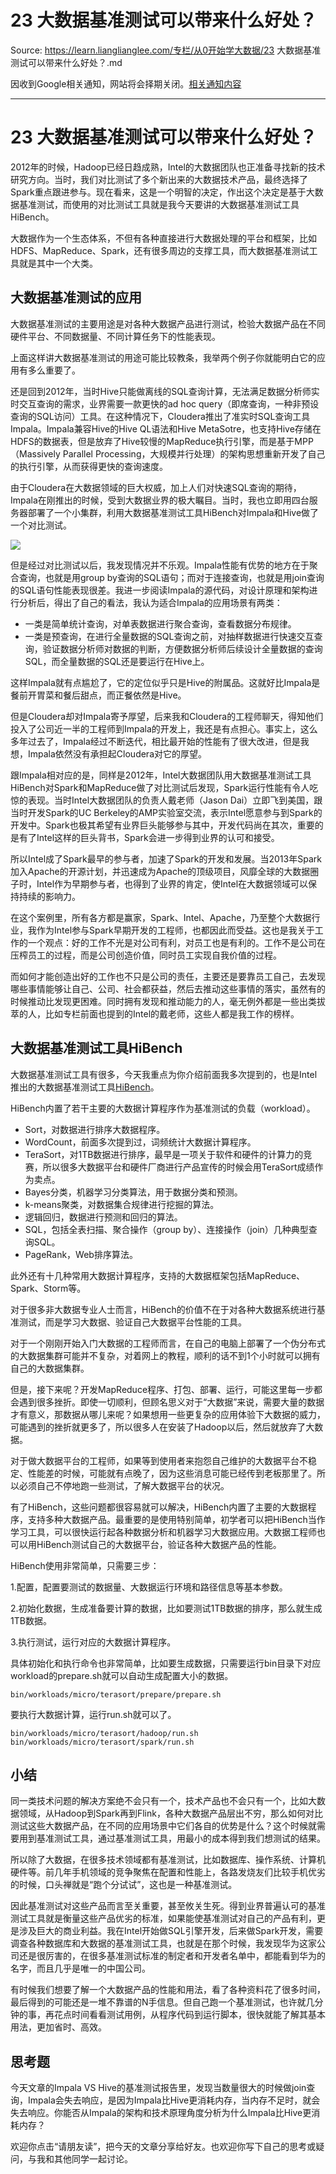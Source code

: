 # 23 大数据基准测试可以带来什么好处？ 

Source: https://learn.lianglianglee.com/专栏/从0开始学大数据/23 大数据基准测试可以带来什么好处？.md

因收到Google相关通知，网站将会择期关闭。[相关通知内容](https://lumendatabase.org/notices/44265620)

---

# 23 大数据基准测试可以带来什么好处？

2012年的时候，Hadoop已经日趋成熟，Intel的大数据团队也正准备寻找新的技术研究方向。当时，我们对比测试了多个新出来的大数据技术产品，最终选择了Spark重点跟进参与。现在看来，这是一个明智的决定，作出这个决定是基于大数据基准测试，而使用的对比测试工具就是我今天要讲的大数据基准测试工具HiBench。

大数据作为一个生态体系，不但有各种直接进行大数据处理的平台和框架，比如HDFS、MapReduce、Spark，还有很多周边的支撑工具，而大数据基准测试工具就是其中一个大类。

## 大数据基准测试的应用

大数据基准测试的主要用途是对各种大数据产品进行测试，检验大数据产品在不同硬件平台、不同数据量、不同计算任务下的性能表现。

上面这样讲大数据基准测试的用途可能比较教条，我举两个例子你就能明白它的应用有多么重要了。

还是回到2012年，当时Hive只能做离线的SQL查询计算，无法满足数据分析师实时交互查询的需求，业界需要一款更快的ad hoc query（即席查询，一种非预设查询的SQL访问）工具。在这种情况下，Cloudera推出了准实时SQL查询工具Impala。Impala兼容Hive的Hive QL语法和Hive MetaSotre，也支持Hive存储在HDFS的数据表，但是放弃了Hive较慢的MapReduce执行引擎，而是基于MPP（Massively Parallel Processing，大规模并行处理）的架构思想重新开发了自己的执行引擎，从而获得更快的查询速度。

由于Cloudera在大数据领域的巨大权威，加上人们对快速SQL查询的期待，Impala在刚推出的时候，受到大数据业界的极大瞩目。当时，我也立即用四台服务器部署了一个小集群，利用大数据基准测试工具HiBench对Impala和Hive做了一个对比测试。

![](assets/e3bca4a5f2064cf9b11e3ec5d2ed2aab.jpg)

但是经过对比测试以后，我发现情况并不乐观。Impala性能有优势的地方在于聚合查询，也就是用group by查询的SQL语句；而对于连接查询，也就是用join查询的SQL语句性能表现很差。我进一步阅读Impala的源代码，对设计原理和架构进行分析后，得出了自己的看法，我认为适合Impala的应用场景有两类：

* 一类是简单统计查询，对单表数据进行聚合查询，查看数据分布规律。
* 一类是预查询，在进行全量数据的SQL查询之前，对抽样数据进行快速交互查询，验证数据分析师对数据的判断，方便数据分析师后续设计全量数据的查询SQL，而全量数据的SQL还是要运行在Hive上。

这样Impala就有点尴尬了，它的定位似乎只是Hive的附属品。这就好比Impala是餐前开胃菜和餐后甜点，而正餐依然是Hive。

但是Cloudera却对Impala寄予厚望，后来我和Cloudera的工程师聊天，得知他们投入了公司近一半的工程师到Impala的开发上，我还是有点担心。事实上，这么多年过去了，Impala经过不断迭代，相比最开始的性能有了很大改进，但是我想，Impala依然没有承担起Cloudera对它的厚望。

跟Impala相对应的是，同样是2012年，Intel大数据团队用大数据基准测试工具HiBench对Spark和MapReduce做了对比测试后发现，Spark运行性能有令人吃惊的表现。当时Intel大数据团队的负责人戴老师（Jason Dai）立即飞到美国，跟当时开发Spark的UC Berkeley的AMP实验室交流，表示Intel愿意参与到Spark的开发中。Spark也极其希望有业界巨头能够参与其中，开发代码尚在其次，重要的是有了Intel这样的巨头背书，Spark会进一步得到业界的认可和接受。

所以Intel成了Spark最早的参与者，加速了Spark的开发和发展。当2013年Spark加入Apache的开源计划，并迅速成为Apache的顶级项目，风靡全球的大数据圈子时，Intel作为早期参与者，也得到了业界的肯定，使Intel在大数据领域可以保持持续的影响力。

在这个案例里，所有各方都是赢家，Spark、Intel、Apache，乃至整个大数据行业，我作为Intel参与Spark早期开发的工程师，也都因此而受益。这也是我关于工作的一个观点：好的工作不光是对公司有利，对员工也是有利的。工作不是公司在压榨员工的过程，而是公司创造价值，同时员工实现自我价值的过程。

而如何才能创造出好的工作也不只是公司的责任，主要还是要靠员工自己，去发现哪些事情能够让自己、公司、社会都获益，然后去推动这些事情的落实，虽然有的时候推动比发现更困难。同时拥有发现和推动能力的人，毫无例外都是一些出类拔萃的人，比如专栏前面也提到的Intel的戴老师，这些人都是我工作的榜样。

## 大数据基准测试工具HiBench

大数据基准测试工具有很多，今天我重点为你介绍前面我多次提到的，也是Intel推出的大数据基准测试工具[HiBench](https://github.com/intel-hadoop/HiBench)。

HiBench内置了若干主要的大数据计算程序作为基准测试的负载（workload）。

* Sort，对数据进行排序大数据程序。
* WordCount，前面多次提到过，词频统计大数据计算程序。
* TeraSort，对1TB数据进行排序，最早是一项关于软件和硬件的计算力的竞赛，所以很多大数据平台和硬件厂商进行产品宣传的时候会用TeraSort成绩作为卖点。
* Bayes分类，机器学习分类算法，用于数据分类和预测。
* k-means聚类，对数据集合规律进行挖掘的算法。
* 逻辑回归，数据进行预测和回归的算法。
* SQL，包括全表扫描、聚合操作（group by）、连接操作（join）几种典型查询SQL。
* PageRank，Web排序算法。

此外还有十几种常用大数据计算程序，支持的大数据框架包括MapReduce、Spark、Storm等。

对于很多非大数据专业人士而言，HiBench的价值不在于对各种大数据系统进行基准测试，而是学习大数据、验证自己大数据平台性能的工具。

对于一个刚刚开始入门大数据的工程师而言，在自己的电脑上部署了一个伪分布式的大数据集群可能并不复杂，对着网上的教程，顺利的话不到1个小时就可以拥有自己的大数据集群。

但是，接下来呢？开发MapReduce程序、打包、部署、运行，可能这里每一步都会遇到很多挫折。即使一切顺利，但顾名思义对于“大数据”来说，需要大量的数据才有意义，那数据从哪儿来呢？如果想用一些更复杂的应用体验下大数据的威力，可能遇到的挫折就更多了，所以很多人在安装了Hadoop以后，然后就放弃了大数据。

对于做大数据平台的工程师，如果等到使用者来抱怨自己维护的大数据平台不稳定、性能差的时候，可能就有点晚了，因为这些消息可能已经传到老板那里了。所以必须自己不停地跑一些测试，了解大数据平台的状况。

有了HiBench，这些问题都很容易就可以解决，HiBench内置了主要的大数据程序，支持多种大数据产品。最重要的是使用特别简单，初学者可以把HiBench当作学习工具，可以很快运行起各种数据分析和机器学习大数据应用。大数据工程师也可以用HiBench测试自己的大数据平台，验证各种大数据产品的性能。

HiBench使用非常简单，只需要三步：

1.配置，配置要测试的数据量、大数据运行环境和路径信息等基本参数。

2.初始化数据，生成准备要计算的数据，比如要测试1TB数据的排序，那么就生成1TB数据。

3.执行测试，运行对应的大数据计算程序。

具体初始化和执行命令也非常简单，比如要生成数据，只需要运行bin目录下对应workload的prepare.sh就可以自动生成配置大小的数据。

```
bin/workloads/micro/terasort/prepare/prepare.sh

```

要执行大数据计算，运行run.sh就可以了。

```
bin/workloads/micro/terasort/hadoop/run.sh
bin/workloads/micro/terasort/spark/run.sh

```

## 小结

同一类技术问题的解决方案绝不会只有一个，技术产品也不会只有一个，比如大数据领域，从Hadoop到Spark再到Flink，各种大数据产品层出不穷，那么如何对比测试这些大数据产品，在不同的应用场景中它们各自的优势是什么？这个时候就需要用到基准测试工具，通过基准测试工具，用最小的成本得到我们想测试的结果。

所以除了大数据，在很多技术领域都有基准测试，比如数据库、操作系统、计算机硬件等。前几年手机领域的竞争聚焦在配置和性能上，各路发烧友们比较手机优劣的时候，口头禅就是“跑个分试试”，这也是一种基准测试。

因此基准测试对这些产品而言至关重要，甚至攸关生死。得到业界普遍认可的基准测试工具就是衡量这些产品优劣的标准，如果能使基准测试对自己的产品有利，更是涉及巨大的商业利益。我在Intel开始做SQL引擎开发，后来做Spark开发，需要调查各种数据库和大数据的基准测试工具，也就是在那个时候，我发现华为这家公司还是很厉害的，在很多基准测试标准的制定者和开发者名单中，都能看到华为的名字，而且几乎是唯一的中国公司。

有时候我们想要了解一个大数据产品的性能和用法，看了各种资料花了很多时间，最后得到的可能还是一堆不靠谱的N手信息。但自己跑一个基准测试，也许就几分钟的事，再花点时间看看测试用例，从程序代码到运行脚本，很快就能了解其基本用法，更加省时、高效。

## 思考题

今天文章的Impala VS Hive的基准测试报告里，发现当数量很大的时候做join查询，Impala会失去响应，是因为Impala比Hive更消耗内存，当内存不足时，就会失去响应。你能否从Impala的架构和技术原理角度分析为什么Impala比Hive更消耗内存？

欢迎你点击“请朋友读”，把今天的文章分享给好友。也欢迎你写下自己的思考或疑问，与我和其他同学一起讨论。